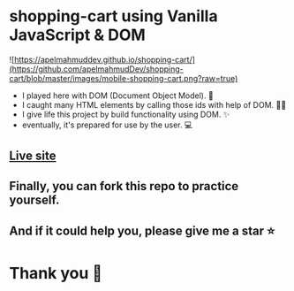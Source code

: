 # shopping-cart using Vanilla JavaScript & DOM

![https://apelmahmuddev.github.io/shopping-cart/](https://github.com/apelmahmudDev/shopping-cart/blob/master/images/mobile-shopping-cart.png?raw=true)

- I played here with DOM (Document Object Model). 🤩
- I caught many HTML elements by calling those ids with help of DOM. 🐱‍🏍
- I give life this project by build functionality using DOM. ✨
- eventually, it's prepared for use by the user. 💻

## [Live site](https://apelmahmuddev.github.io/shopping-cart/)

## Finally, you can fork this repo to practice yourself.

## And if it could help you, please give me a star ⭐

# Thank you 💙
